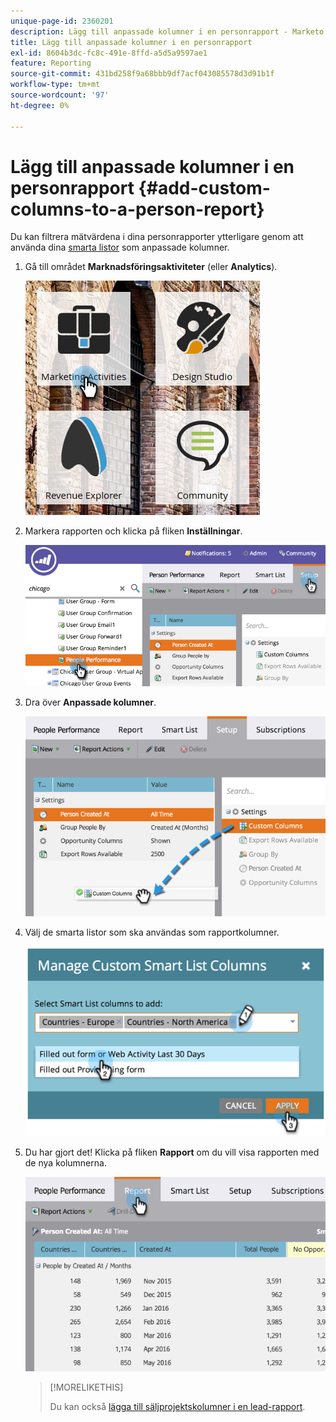 ```yaml
---
unique-page-id: 2360201
description: Lägg till anpassade kolumner i en personrapport - Marketo Docs - produktdokumentation
title: Lägg till anpassade kolumner i en personrapport
exl-id: 8604b3dc-fc8c-491e-8ffd-a5d5a9597ae1
feature: Reporting
source-git-commit: 431bd258f9a68bbb9df7acf043085578d3d91b1f
workflow-type: tm+mt
source-wordcount: '97'
ht-degree: 0%

---
```


# Lägg till anpassade kolumner i en personrapport {#add-custom-columns-to-a-person-report}

Du kan filtrera mätvärdena i dina personrapporter ytterligare genom att använda dina [smarta listor](/help/marketo/product-docs/core-marketo-concepts/smart-lists-and-static-lists/understanding-smart-lists.md) som anpassade kolumner.

1. Gå till området **Marknadsföringsaktiviteter** (eller **Analytics**).

   ![](assets/ma-1.png)

1. Markera rapporten och klicka på fliken **Inställningar**.

   ![](assets/two-1.png)

1. Dra över **Anpassade kolumner**.

   ![](assets/three-1.png)

1. Välj de smarta listor som ska användas som rapportkolumner.

   ![](assets/image2014-9-16-16-3a39-3a34.png)

1. Du har gjort det! Klicka på fliken **Rapport** om du vill visa rapporten med de nya kolumnerna.

   ![](assets/five-1.png)

   >[!MORELIKETHIS]
   >
   >Du kan också [lägga till säljprojektskolumner i en lead-rapport](/help/marketo/product-docs/reporting/basic-reporting/editing-reports/add-opportunity-columns-to-a-lead-report.md).
